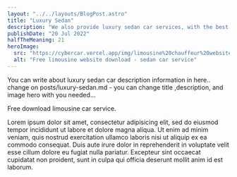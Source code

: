 ```yaml
---
layout: "../../layouts/BlogPost.astro"
title: "Luxury Sedan"
description: "We also provide luxury sedan car services, with the best luxury sedans for you."
publishDate: "20 Jul 2022"
halfTheMeaning: 21
heroImage:
  src: "https://cybercar.vercel.app/img/limousine%20chauffeur%20website10.webp"
  alt: "Free limousine website download - sedan car service"
---
```


You can write about luxury sedan car description information in here.. change on posts/luxury-sedan.md - you can change title ,description, and image hero with you needed...

Free download limousine car service.

Lorem ipsum dolor sit amet, consectetur adipisicing elit, sed do eiusmod tempor incididunt ut labore et dolore magna aliqua. Ut enim ad minim veniam, quis nostrud exercitation ullamco laboris nisi ut aliquip ex ea commodo consequat. Duis aute irure dolor in reprehenderit in voluptate velit esse cillum dolore eu fugiat nulla pariatur. Excepteur sint occaecat cupidatat non proident, sunt in culpa qui officia deserunt mollit anim id est laborum.

